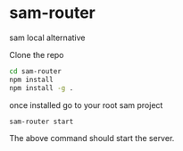 # sam-router
sam local alternative

Clone the repo 

```sh
cd sam-router
npm install
npm install -g .
```

once installed go to your root sam project 

```sh 
sam-router start
```

The above command should start the server.
